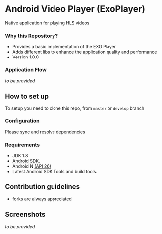 # Android Video Player (ExoPlayer) #

Native application for playing HLS videos

### Why this Repository? ###

* Provides a basic implementation of the EXO Player
* Adds different libs to enhance the application quality and performance
* Version 1.0.0


### Application Flow ###

_to be provided_

## How to set up ##
To setup you need to clone this repo, from `master` or `develop` branch

### Configuration ###
Please sync and resolve dependencies


### Requirements ###

- JDK 1.8
- [Android SDK](http://developer.android.com/sdk/index.html).
- Android N [(API 26) ](http://developer.android.com/tools/revisions/platforms.html)
- Latest Android SDK Tools and build tools.

## Contribution guidelines ##

- forks are always appreciated

## Screenshots ##

_to be provided_
